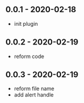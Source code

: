 ## 0.0.1   - 2020-02-18

* init plugin

## 0.0.2   - 2020-02-19

* reform code

## 0.0.3   - 2020-02-19

* reform file name
* add alert handle